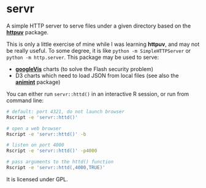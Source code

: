 # servr

A simple HTTP server to serve files under a given directory based on the
[**httpuv**](http://cran.r-project.org/package=httpuv) package.

This is only a little exercise of mine while I was learning **httpuv**, and
may not be really useful. To some degree, it is like `python -m
SimpleHTTPServer` or `python -m http.server`. This package may be used to
serve:

- [**googleVis**]() charts (to solve the Flash security problem)
- D3 charts which need to load JSON from local files (see also the
  [**animint**](https://github.com/tdhock/animint) package)

You can either run `servr::httd()` in an interactive R session, or run from
command line:

```bash
# default: port 4321, do not launch browser
Rscript -e 'servr::httd()'

# open a web browser
Rscript -e 'servr::httd()' -b

# listen on port 4000
Rscript -e 'servr::httd()' -p4000

# pass arguments to the httd() function
Rscript -e 'servr::httd(,4000,TRUE)'
```

It is licensed under GPL.
